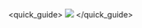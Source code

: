 <quick_guide>
![](http://static.energysistem.com/images/manuals/39935/5388b22018bd4.jpg)
</quick_guide>

